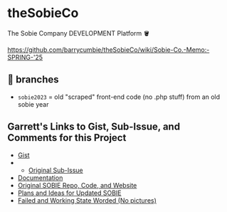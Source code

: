 # theSobieCo
The Sobie Company DEVELOPMENT Platform 🪣


https://github.com/barrycumbie/theSobieCo/wiki/Sobie-Co.-Memo:-SPRING-'25

## 🐝 branches 

- `sobie2023` = old "scraped" front-end code (no .php stuff) from an old sobie year


## Garrett's Links to Gist, Sub-Issue, and Comments for this Project

* <a href="https://gist.github.com/gbouldin43/14ae8959d7480618cb848f30ea2aa3ff" target="_blank">Gist</a>
* * <a href="https://github.com/barrycumbie/theSobieCo/issues/19#issue-2980958032" target="_blank">Original Sub-Issue</a>
* <a href="https://github.com/barrycumbie/theSobieCo/issues/19#issuecomment-2813511046" target="_blank">Documentation</a>
* <a href="https://github.com/barrycumbie/theSobieCo/issues/19#issuecomment-2813520243" target="_blank">Original SOBIE Repo, Code, and Website</a>
* <a href="https://github.com/barrycumbie/theSobieCo/issues/19#issuecomment-2813530313" target="_blank">Plans and Ideas for Updated SOBIE</a>
* <a href="https://github.com/barrycumbie/theSobieCo/issues/19#issuecomment-2813540264" target="_blank">Failed and Working State Worded (No pictures)</a>
